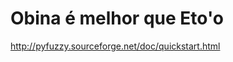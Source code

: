 Obina é melhor que Eto'o
=========================


http://pyfuzzy.sourceforge.net/doc/quickstart.html

